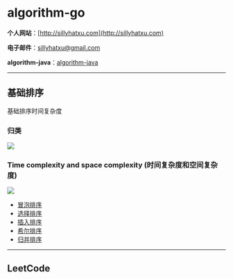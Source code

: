 # algorithm-go

**个人网站**：[http://sillyhatxu.com](http://sillyhatxu.com)

**电子邮件**：[sillyhatxu@gmail.com](mailto:sillyhatxu@gmail.com)

**algorithm-java**：[algorithm-java](https://github.com/sillyhatxu/algorithm-java)

---

## 基础排序

基础排序时间复杂度

### 归类
![](https://lh3.googleusercontent.com/fmj9yhSP_sMaJavAbxxZVBV6zOV5y_QDayxkmGIzx3dgvSvOktQNK8XlzF80uHkDExc6F2_lnDvjhbtlQBJUxKB8NiDEzS3v69IhEDSUP9qTfVPCnyY2zfYTJ5HQgROyw5N_HnX3EGW35idAObpj4mNUlKdGww1Yt8vXsM8k5g-GRAjkwZygR9MEm5Kf80cZ7UIzWrfdY6XLjYDS6PfidpEd3Wikv6wve9pn4v1YDuihxeQR7lFW8V-4F8obbogb5msskWzddOGIjneUqtZHYPE167V9j89jpIbfBKhhp27QGHN2RiyUsiy_zYPKpFXaGpKDFYlX0m6bZmziyKMtuIea7_yEg1Pu3m9dChG1MWPw7fUAT2H_iHhHPoh4WOPwWQLvrGsKOojimodrSge-uO16mH9VSkkG7GuwTja27Gxnhy-Z-u4YmCtXAUs1FnGW5isXt14l5BNJjJYRFHeQzQaC8qKoYMVyEAVc0lMAliiupayKqKEOnFlvf12NjdMQ98gZ3XGcTU9t0WjPRF2xnamRHXhJA_pBwGPfL_R8BFCleclGI6x4babygzpyIpOnjTGgLRHaknsFJi1goCwuAov9DbZmGi-lkR8wgWb8TrYlr09bHkmkBtw4Mwn3hT6dkGSNGtTnmLockpGYgC29M6yIJ3e_AoE=w398-h316-no)

### Time complexity and space complexity (时间复杂度和空间复杂度)
![](https://lh3.googleusercontent.com/Mo_7Xj9Ft27tvYdrDIv7cBMUN-vXXxxqVAsWFMiVrC4QJbTcvPJTvdifI5N3nJRwlbTWMgpTKI6B6_3MMseOzb5anZXSDIyO7i6TJT1ucCWY5iX2rnpLZf44dpMAcYk7s5_kP3syJnvG3OdnpfoPmquXnpmEgNAOuLuoKRyGvhsk5U10Ddtz1gjwV2GsL38p3xVfUjyxPLD50ipEaLDSXQ3mm5AA-mhlUdgHLHekLpLiqmmN4lX5Ra7jn7pACWilcgdCRCEoNNxhGp-2gLuyLXnubj9lehtI5vOX5KEzKXWPapBPF1doSHUjBcI406LrXkmfq761huZGAisL8_LS8fckBz594lkqZWkTCYQqfa8z6S3O20i6JOdE1nVdSLYTjU7suf7YTJ_oKcjXU7bnXKpdQI2XLhYPTr29JqOxsejkZPrqPlE5nqw9bAYwzdG2LQvVyvOKv-e3D0VJBQhrOdOVKmm7sAmE62Ouy6vN51B4qoEzcTtoFDyreafArjwnndQIof9XYazOeAbvtB0NJk77tSVDTWpDqBpcNqDjfF01uz24A2E8nWgb2nvcwzMzOXhKZuAemIl06pxDcfjjK6D1zgoiKNvuhUMCVAiABbVC5h_6gB-H097vdF5MZraPPUxh5UNB-S1U7vMxoJPizW0kQeHV-sk-RaaqBQRbmDxjl3cEuKu8SK_tlQY8D0qmKVlduGwIrQzF0jQbvi8l2vYs=w632-h385-no)


* [冒泡排序](https://github.com/sillyhatxu/code-complete/tree/master/algorithm/basic/bubble_sort)
* [选择排序](https://github.com/sillyhatxu/code-complete/tree/master/algorithm/basic/selection_sort)
* [插入排序](https://github.com/sillyhatxu/code-complete/tree/master/algorithm/basic/insertion_sort)
* [希尔排序](https://github.com/sillyhatxu/code-complete/tree/master/algorithm/basic/shell_sort)
* [归并排序](https://github.com/sillyhatxu/code-complete/tree/master/algorithm/basic/merge_sort)

---

## LeetCode
